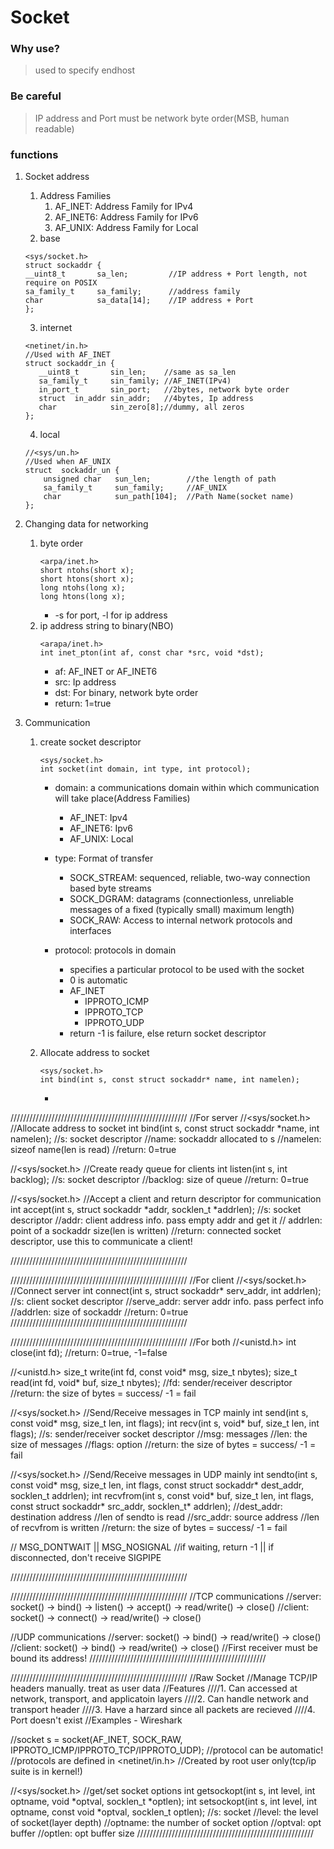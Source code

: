 # Socket

### Why use?
> used to specify endhost

### Be careful
> IP address and Port must be network byte order(MSB, human readable)

### functions

1. Socket address
   1. Address Families
      1. AF_INET: Address Family for IPv4
      2. AF_INET6: Address Family for IPv6
      3. AF_UNIX: Address Family for Local
   2. base
	```
	<sys/socket.h>
	struct sockaddr {
	__uint8_t       sa_len;         //IP address + Port length, not require on POSIX
	sa_family_t     sa_family;      //address family
	char            sa_data[14];    //IP address + Port
	};                              
	```
   3. internet
	 ```
	 <netinet/in.h>
	//Used with AF_INET                 
	struct sockaddr_in {            
		__uint8_t       sin_len;    //same as sa_len
		sa_family_t     sin_family; //AF_INET(IPv4)
		in_port_t       sin_port;   //2bytes, network byte order
		struct  in_addr sin_addr;   //4bytes, Ip address
		char            sin_zero[8];//dummy, all zeros
	};
	```
    4. local
	```   
	//<sys/un.h>
	//Used when AF_UNIX
	struct  sockaddr_un {
		unsigned char   sun_len;        //the length of path
		sa_family_t     sun_family;     //AF_UNIX
		char            sun_path[104];  //Path Name(socket name)
	};
	```


2. Changing data for networking
    1. byte order
       ```
       <arpa/inet.h>
       short ntohs(short x);
       short htons(short x);
       long ntohs(long x);
       long htons(long x);
       ```
       - -s for port, -l for ip address
    2. ip address string to binary(NBO)
       ```
       <arapa/inet.h>
       int inet_pton(int af, const char *src, void *dst);
       ```
       - af: AF_INET or AF_INET6
       - src: Ip address
       - dst: For binary, network byte order
       - return: 1=true


3. Communication
   1. create socket descriptor
      ```
      <sys/socket.h>
      int socket(int domain, int type, int protocol);
      ```
      - domain: a communications domain within which communication will take place(Address Families)
        - AF_INET: Ipv4
        - AF_INET6: Ipv6
        - AF_UNIX: Local
      
      - type: Format of transfer
        - SOCK_STREAM: sequenced, reliable, two-way connection based byte streams
        - SOCK_DGRAM: datagrams (connectionless, unreliable messages of a fixed (typically small) maximum length)
        - SOCK_RAW: Access to internal network protocols and interfaces
      
      - protocol: protocols in domain
        - specifies a particular protocol to be used with the socket
        - 0 is automatic
        - AF_INET
          - IPPROTO_ICMP
          - IPPROTO_TCP
          - IPPROTO_UDP
        - return -1 is failure, else return socket descriptor
   
   2. Allocate address to socket
      ```
      <sys/socket.h>
      int bind(int s, const struct sockaddr* name, int namelen);
      ```
      - 
////////////////////////////////////////////////////////
//For server
//<sys/socket.h>
//Allocate address to socket
int bind(int s, const struct sockaddr *name, int namelen);
//s: socket descriptor
//name: sockaddr allocated to s
//namelen: sizeof name(len is read)
//return: 0=true

//<sys/socket.h>
//Create ready queue for clients
int listen(int s, int backlog);
//s: socket descriptor
//backlog: size of queue
//return: 0=true


//<sys/socket.h>
//Accept a client and return descriptor for communication
int accept(int s, struct sockaddr *addr, socklen_t *addrlen);
//s: socket descriptor
//addr: client address info. pass empty addr and get it
// addrlen: point of a sockaddr size(len is written)
//return: connected socket descriptor, use this to communicate a client!

////////////////////////////////////////////////////////

////////////////////////////////////////////////////////
//For client
//<sys/socket.h>
//Connect server
int connect(int s, struct sockaddr* serv_addr, int addrlen);
//s: client socket descriptor
//serve_addr: server addr info. pass perfect info
//addrlen: size of sockaddr
//return: 0=true
////////////////////////////////////////////////////////


////////////////////////////////////////////////////////
//For both
//<unistd.h>
int close(int fd);
//return: 0=true, -1=false

//<unistd.h>
size_t write(int fd, const void* msg, size_t nbytes);
size_t read(int fd, void* buf, size_t nbytes);
//fd: sender/receiver descriptor
//return: the size of bytes = success/ -1 = fail


//<sys/socket.h>
//Send/Receive messages in TCP mainly
int send(int s, const void* msg, size_t len, int flags);
int recv(int s, void* buf, size_t len, int flags);
//s: sender/receiver socket descriptor
//msg: messages
//len: the size of messages
//flags: option
//return: the size of bytes = success/ -1 = fail

//<sys/socket.h>
//Send/Receive messages in UDP mainly
int sendto(int s, const void* msg, size_t len, int flags, const struct sockaddr* dest_addr, socklen_t addrlen);
int recvfrom(int s, const void* buf, size_t len, int flags, const struct sockaddr* src_addr, socklen_t* addrlen);
//dest_addr: destination address
//len of sendto is read
//src_addr: source address
//len of recvfrom is written
//return: the size of bytes = success/ -1 = fail

//     MSG_DONTWAIT     ||    MSG_NOSIGNAL
//if waiting, return -1 || if disconnected, don't receive SIGPIPE

////////////////////////////////////////////////////////


////////////////////////////////////////////////////////
//TCP communications
//server: socket() -> bind() -> listen() -> accept() -> read/write() -> close()
//client: socket() -> connect() -> read/write() -> close()

//UDP communications
//server: socket() -> bind() -> read/write() -> close()
//client: socket() -> bind() -> read/write() -> close()
//First receiver must be bound its address!
////////////////////////////////////////////////////////

////////////////////////////////////////////////////////
//Raw Socket
//Manage TCP/IP headers manually. treat as user data
//Features
////1. Can accessed at network, transport, and applicatoin layers
////2. Can handle network and transport header
////3. Have a harzard since all packets are recieved
////4. Port doesn't exist
//Examples - Wireshark

//socket
s = socket(AF_INET, SOCK_RAW, IPPROTO_ICMP/IPPROTO_TCP/IPPROTO_UDP);
//protocol can be automatic!
//protocols are defined in <netinet/in.h>
//Created by root user only(tcp/ip suite is in kernel!)

//<sys/socket.h>
//get/set socket options
int getsockopt(int  s, int level, int optname, void *optval, socklen_t *optlen);
int setsockopt(int s, int  level,  int  optname,  const  void  *optval, socklen_t optlen);
//s: socket
//level: the level of socket(layer depth)
//optname: the number of socket option
//optval: opt buffer
//optlen: opt buffer size
////////////////////////////////////////////////////////
